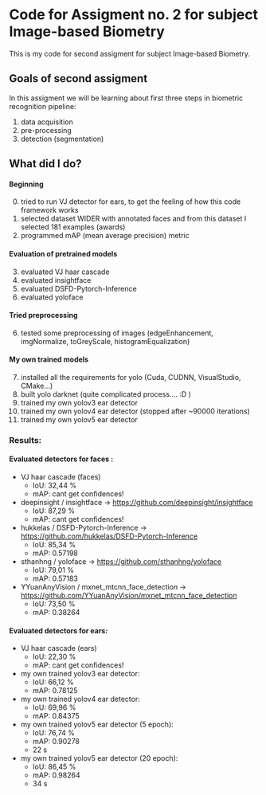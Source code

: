 # Code for Assigment no. 2 for subject Image-based Biometry

This is my code for second assigment for subject Image-based Biometry.

## Goals of second assigment
In this assigment we will be learning about first three steps in biometric recognition pipeline:
1. data acquisition
2. pre-processing
3. detection (segmentation)

## What did I do?


#### Beginning
0. tried to run VJ detector for ears, to get the feeling of how this code framework works
1. selected dataset WIDER with annotated faces and from this dataset I selected 181 examples (awards)
2. programmed mAP (mean average precision) metric

#### Evaluation of pretrained models
3. evaluated VJ haar cascade
3. evaluated insightface
4. evaluated DSFD-Pytorch-Inference
5. evaluated yoloface

#### Tried preprocessing
6. tested some preprocessing of images (edgeEnhancement, imgNormalize, toGreyScale, histogramEqualization)

#### My own trained models
7. installed all the requirements for yolo (Cuda, CUDNN, VisualStudio, CMake...)
8. built yolo darknet (quite complicated process.... :D )
9. trained my own yolov3 ear detector
10. trained my own yolov4 ear detector (stopped after ~90000 iterations)
11. trained my own yolov5 ear detector

### Results:
#### Evaluated detectors for faces :
- VJ haar cascade (faces)
  - IoU: 32,44 %
  - mAP: cant get confidences!
- deepinsight / insightface -> https://github.com/deepinsight/insightface
  - IoU: 87,29 %
  - mAP: cant get confidences!
- hukkelas / DSFD-Pytorch-Inference -> https://github.com/hukkelas/DSFD-Pytorch-Inference
  - IoU: 85,34 %
  - mAP: 0.57198
- sthanhng / yoloface -> https://github.com/sthanhng/yoloface
  - IoU: 79,01 %
  - mAP: 0.57183
- YYuanAnyVision / mxnet_mtcnn_face_detection -> https://github.com/YYuanAnyVision/mxnet_mtcnn_face_detection
  - IoU: 73,50 %
  - mAP: 0.38264

#### Evaluated detectors for ears:
- VJ haar cascade (ears)
  - IoU: 22,30 %
  - mAP: cant get confidences!
- my own trained yolov3 ear detector:
  - IoU: 66,12 %
  - mAP: 0.78125
- my own trained yolov4 ear detector:
  - IoU: 69,96 %
  - mAP: 0.84375
- my own trained yolov5 ear detector (5 epoch):
  - IoU: 76,74 %
  - mAP: 0.90278
  - 22 s
- my own trained yolov5 ear detector (20 epoch):
  - IoU: 86,45 %
  - mAP: 0.98264
  - 34 s